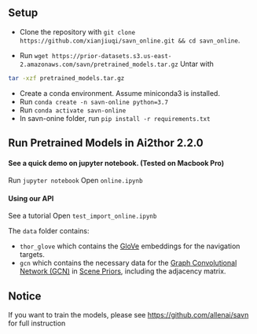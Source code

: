 ## Setup

- Clone the repository with `git clone https://github.com/xianjiuqi/savn_online.git && cd savn_online`.

- Run `wget https://prior-datasets.s3.us-east-2.amazonaws.com/savn/pretrained_models.tar.gz`
Untar with
```bash
tar -xzf pretrained_models.tar.gz
```
- Create a conda environment. Assume miniconda3 is installed.
- Run `conda create -n savn-online python=3.7`
- Run `conda activate savn-online`
- In savn-onine folder, run `pip install -r requirements.txt`

## Run Pretrained Models in Ai2thor 2.2.0
#### See a quick demo on jupyter notebook. (Tested on Macbook Pro)
Run `jupyter notebook`
Open `online.ipynb`

#### Using our API
See a tutorial 
Open `test_import_online.ipynb`


The `data` folder contains:

- `thor_glove` which contains the [GloVe](https://nlp.stanford.edu/projects/glove/) embeddings for the navigation targets.
- `gcn` which contains the necessary data for the [Graph Convolutional Network (GCN)](https://arxiv.org/abs/1609.02907) in [Scene Priors](https://arxiv.org/abs/1810.06543), including the adjacency matrix.

## Notice
If you want to train the models, please see https://github.com/allenai/savn for full instruction






